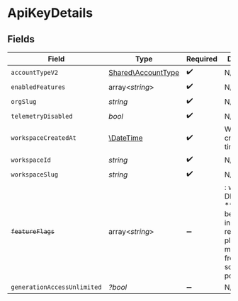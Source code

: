 # ApiKeyDetails


## Fields

| Field                                                                                                                   | Type                                                                                                                    | Required                                                                                                                | Description                                                                                                             |
| ----------------------------------------------------------------------------------------------------------------------- | ----------------------------------------------------------------------------------------------------------------------- | ----------------------------------------------------------------------------------------------------------------------- | ----------------------------------------------------------------------------------------------------------------------- |
| `accountTypeV2`                                                                                                         | [Shared\AccountType](../../Models/Shared/AccountType.md)                                                                | :heavy_check_mark:                                                                                                      | N/A                                                                                                                     |
| `enabledFeatures`                                                                                                       | array<*string*>                                                                                                         | :heavy_check_mark:                                                                                                      | N/A                                                                                                                     |
| `orgSlug`                                                                                                               | *string*                                                                                                                | :heavy_check_mark:                                                                                                      | N/A                                                                                                                     |
| `telemetryDisabled`                                                                                                     | *bool*                                                                                                                  | :heavy_check_mark:                                                                                                      | N/A                                                                                                                     |
| `workspaceCreatedAt`                                                                                                    | [\DateTime](https://www.php.net/manual/en/class.datetime.php)                                                           | :heavy_check_mark:                                                                                                      | Workspace creation timestamp.                                                                                           |
| `workspaceId`                                                                                                           | *string*                                                                                                                | :heavy_check_mark:                                                                                                      | N/A                                                                                                                     |
| `workspaceSlug`                                                                                                         | *string*                                                                                                                | :heavy_check_mark:                                                                                                      | N/A                                                                                                                     |
| ~~`featureFlags`~~                                                                                                      | array<*string*>                                                                                                         | :heavy_minus_sign:                                                                                                      | : warning: ** DEPRECATED **: This will be removed in a future release, please migrate away from it as soon as possible. |
| `generationAccessUnlimited`                                                                                             | *?bool*                                                                                                                 | :heavy_minus_sign:                                                                                                      | N/A                                                                                                                     |